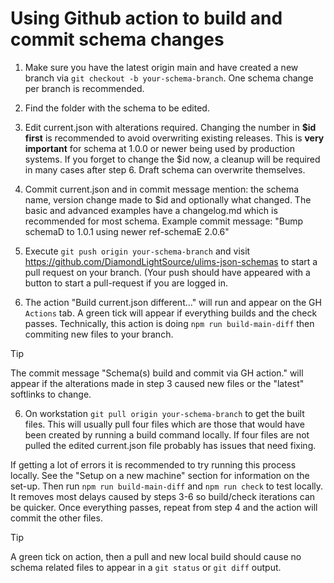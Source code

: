 # Using Github action to build and commit schema changes

1. Make sure you have the latest origin main and have created
   a new branch via `git checkout -b your-schema-branch`. One
   schema change per branch is recommended.

2. Find the folder with the schema to be edited.

3. Edit current.json with alterations required. Changing
   the number in **$id first** is recommended to avoid overwriting
   existing releases. This is **very important** for schema
   at 1.0.0 or newer being used by production systems. If
   you forget to change the $id now, a cleanup will
   be required in many cases after step 6. Draft schema
   can overwrite themselves.

4. Commit current.json and in commit message mention:
   the schema name, version change made to $id and
   optionally what changed. The basic and advanced
   examples have a changelog.md which is recommended
   for most schema. Example commit message: "Bump schemaD to 1.0.1
   using newer ref-schemaE 2.0.6"

5. Execute `git push origin your-schema-branch` and
   visit https://github.com/DiamondLightSource/ulims-json-schemas
   to start a pull request on your branch. (Your push should
   have appeared with a button to start a pull-request if you
   are logged in.
   
6. The action "Build current.json different..." will run and
   appear on the GH `Actions` tab. A green tick will appear if
   everything builds and the check passes. Technically, this
   action is doing `npm run build-main-diff` then commiting
   new files to your branch.

> [!TIP]
> The commit message "Schema(s) build and commit via GH action."
> will appear if the alterations made in step 3 caused new files or
> the "latest" softlinks to change.

6. On workstation `git pull origin your-schema-branch` to get
   the built files. This will usually pull four files which are
   those that would have been created by running a build
   command locally. If four files are not pulled the edited
   current.json file probably has issues that need fixing.

If getting a lot of errors it is recommended to try running this 
process locally. See the "Setup on a new machine" section for 
information on the set-up. Then run `npm run build-main-diff` 
and `npm run check` to test locally. It removes most delays 
caused by steps 3-6 so build/check iterations can be quicker. 
Once everything passes, repeat from step 4 and the action 
will commit the other files.

> [!TIP]
> A green tick on action, then a pull and new local build should
> cause no schema related files to appear in a `git status` or
> `git diff` output.
